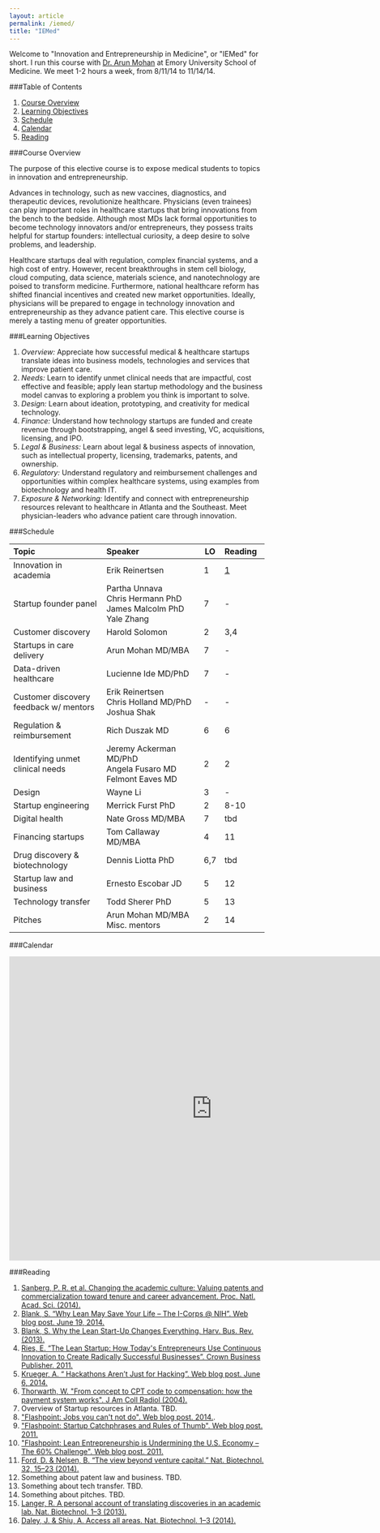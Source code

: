 ```yaml
---
layout: article
permalink: /iemed/
title: "IEMed"
---
```


Welcome to "Innovation and Entrepreneurship in Medicine", or "IEMed" for short. I run this course with [Dr. Arun Mohan](http://apollomd.com/emergency-department-management/emergency-medicine-management/leadership/arun-mohan-md/) at Emory University School of Medicine. We meet 1-2 hours a week, from 8/11/14 to 11/14/14.

###Table of Contents

1. [Course Overview](#overview)
2. [Learning Objectives](#los)
3. [Schedule](#schedule)
4. [Calendar](#calendar)
5. [Reading](#reading)

<a name="overview"></a>

###Course Overview

The purpose of this elective course is to expose medical students to topics in innovation and entrepreneurship.

Advances in technology, such as new vaccines, diagnostics, and therapeutic devices, revolutionize healthcare. Physicians (even trainees) can play important roles in healthcare startups that bring innovations from the bench to the bedside. Although most MDs lack formal opportunities to become technology innovators and/or entrepreneurs, they possess traits helpful for startup founders: intellectual curiosity, a deep desire to solve problems, and leadership.

Healthcare startups deal with regulation, complex financial systems, and a high cost of entry. However, recent breakthroughs in stem cell biology, cloud computing, data science, materials science, and nanotechnology are poised to transform medicine. Furthermore, national healthcare reform has shifted financial incentives and created new market opportunities. Ideally, physicians will be prepared to engage in technology innovation and entrepreneurship as they advance patient care. This elective course is merely a tasting menu of greater opportunities.

<a name="los"></a>

###Learning Objectives

1. *Overview:* Appreciate how successful medical & healthcare startups translate ideas into business models, technologies and services that improve patient care.
2. *Needs:* Learn to identify unmet clinical needs that are impactful, cost effective and feasible; apply lean startup methodology and the business model canvas to exploring a problem you think is important to solve.
3. *Design:* Learn about ideation, prototyping, and creativity for medical technology.
4. *Finance:* Understand how technology startups are funded and create revenue through bootstrapping, angel & seed investing, VC, acquisitions, licensing, and IPO.
5. *Legal & Business:* Learn about legal & business aspects of innovation, such as intellectual property, licensing, trademarks, patents, and ownership.
6. *Regulatory:* Understand regulatory and reimbursement challenges and opportunities within complex healthcare systems, using examples from biotechnology and health IT.
7. *Exposure & Networking:* Identify and connect with entrepreneurship resources relevant to healthcare in Atlanta and the Southeast. Meet physician-leaders who advance patient care through innovation.

<a name="schedule"></a>

###Schedule

Topic&nbsp;&nbsp;&nbsp;&nbsp;&nbsp;&nbsp;&nbsp;&nbsp;&nbsp;&nbsp;&nbsp;&nbsp;&nbsp;&nbsp;&nbsp;&nbsp;&nbsp;&nbsp;&nbsp;&nbsp;&nbsp;&nbsp;&nbsp;&nbsp;&nbsp;&nbsp;&nbsp;&nbsp;&nbsp; | Speaker&nbsp;&nbsp;&nbsp;&nbsp;&nbsp;&nbsp;&nbsp;&nbsp;&nbsp;&nbsp;&nbsp;&nbsp;&nbsp;&nbsp;&nbsp;&nbsp;&nbsp;&nbsp;&nbsp;&nbsp;&nbsp;&nbsp;&nbsp;&nbsp;&nbsp;&nbsp; | LO	| Reading | Date&nbsp;&nbsp;&nbsp;&nbsp;&nbsp;&nbsp;&nbsp;&nbsp;&nbsp; | Time&nbsp;&nbsp;&nbsp;&nbsp;&nbsp;&nbsp; | Location&nbsp;&nbsp;&nbsp;&nbsp;&nbsp;&nbsp; |
--- | --- | --- | --- | --- | --- | --- |
Innovation in academia 					 | Erik Reinertsen 	 |	1 |	[1](#reading1)			  | Mon 8/25 | 3-4 pm | SoM A355
Startup founder panel 					 | Partha Unnava<br>Chris Hermann PhD<br>James Malcolm PhD<br>Yale Zhang | 7 |		-		| Fri 9/5 | 1-2 pm | SoM A355
Customer discovery		 					 | Harold Solomon  	 | 2  | 3,4	  	| Tue 9/9 | 2-3 pm | HSRB 160
Startups in care delivery				 | Arun Mohan MD/MBA | 7  | -				| Fri 9/12 | 2-3 pm | SoM 353A
Data-driven healthcare				   | Lucienne Ide MD/PhD | 7 | -			| Mon 9/22 | 1-2 pm | SoM 353A
Customer discovery feedback w/ mentors	 | Erik Reinertsen<br>Chris Holland MD/PhD<br>Joshua Shak | - 	| -  | Fri 9/26 | 1-2 pm | SoM 353A
Regulation & reimbursement		 	 | Rich Duszak MD	 	 | 6 	| 6 			| Mon 9/29 | 1-2 pm | SoM 353A
Identifying unmet clinical needs | Jeremy Ackerman MD/PhD<br>Angela Fusaro MD<br>Felmont Eaves MD | 2 | 2 | tbd | tbd | tbd
Design 													 | Wayne Li					 | 3 	| - 			| tbd | tbd | tbd
Startup engineering							 | Merrick Furst PhD | 2 	| 8-10		| tbd | tbd | tbd
Digital health									 | Nate Gross MD/MBA | 7  | tbd			| tbd | tbd | tbd
Financing startups							 | Tom Callaway MD/MBA | 4 | 11 	 	| tbd | tbd | tbd
Drug discovery & biotechnology	 | Dennis Liotta PhD | 6,7 | tbd		| tbd | tbd | tbd
Startup law and business				 | Ernesto Escobar JD | 5 | 12			| tbd | tbd | tbd
Technology transfer							 | Todd Sherer PhD 	 | 5 	| 13			| tbd | tbd | tbd
Pitches													 | Arun Mohan MD/MBA<br>Misc. mentors | 2 | 14 | tbd | tbd | tbd

<a name="calendar"></a>

###Calendar

<iframe src="https://www.google.com/calendar/embed?src=3p4leat7h2r56vqnkbujth4qvc%40group.calendar.google.com&ctz=America/New_York" style="border: 0" width="800" height="600" frameborder="0" scrolling="no"></iframe>

<a name="reading"></a>

###Reading

1. [Sanberg, P. R. et al. Changing the academic culture: Valuing patents and commercialization toward tenure and career advancement. Proc. Natl. Acad. Sci. (2014).](http://www.ncbi.nlm.nih.gov/pmc/articles/PMC4020064/)
2. [Blank, S. “Why Lean May Save Your Life – The I-Corps @ NIH”. Web blog post. June 19, 2014.](http://steveblank.com/2014/06/19/why-lean-may-save-your-life-the-i-corps-nih/)
3. [Blank, S. Why the Lean Start-Up Changes Everything. Harv. Bus. Rev. (2013).](http://steveblank.com/2013/05/06/free-reprints-of-why-the-lean-startup-changes-everything/)
4. [Ries, E. “The Lean Startup: How Today's Entrepreneurs Use Continuous Innovation to Create Radically Successful Businesses”. Crown Business Publisher. 2011.](http://www.amazon.com/dp/0307887898/?tag=googhydr-20&hvadid=32548561951&hvpos=1t1&hvexid=&hvnetw=g&hvrand=5091541203456127884&hvpone=14.64&hvptwo=&hvqmt=b&hvdev=c&ref=pd_sl_848hom633v_b)
5. [Krueger, A. “ Hackathons Aren’t Just for Hacking”. Web blog post. June 6, 2014.](http://www.wired.com/2012/06/hackathons-arent-just-for-hacking/)
6. [Thorwarth, W. "From concept to CPT code to compensation: how the payment system works". J Am Coll Radiol (2004).](http://www.sciencedirect.com/science/article/pii/S1546144003000206)
7. Overview of Startup resources in Atlanta. TBD.
8. ["Flashpoint: Jobs you can't not do". Web blog post. 2014.](http://flashpoint.gatech.edu/jobs-you-cant-not-do/).
9. ["Flashpoint: Startup Catchphrases and Rules of Thumb". Web blog post. 2011.](http://flashpoint.gatech.edu/startup-catchphrases-and-rules-of-thumb/)
10. ["Flashpoint: Lean Entrepreneurship is Undermining the U.S. Economy – The 60% Challenge". Web blog post. 2011.](http://flashpoint.gatech.edu/lean-entrepreneurship-is-undermining-the-u-s-economy-the-60-challenge-2/)
11. [Ford, D. & Nelsen, B. “The view beyond venture capital.” Nat. Biotechnol. 32, 15–23 (2014).](http://www.nature.com/nbt/journal/v32/n1/full/nbt.2780.html)
12. Something about patent law and business. TBD.
13. Something about tech transfer. TBD.
14. Something about pitches. TBD.
15. [Langer, R. A personal account of translating discoveries in an academic lab. Nat. Biotechnol. 1–3 (2013).](http://www.nature.com/nbt/journal/v31/n6/full/nbt.2609.html)
16. [Daley, J. & Shiu, A. Access all areas. Nat. Biotechnol. 1–3 (2014).](http://www.nature.com/nbt/journal/v32/n7/abs/nbt.2941.html)
